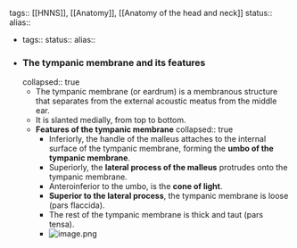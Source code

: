 tags:: [[HNNS]], [[Anatomy]], [[Anatomy of the head and neck]] 
status::
alias::

- tags::
  status::
  alias::
- ### The tympanic membrane and its features
  collapsed:: true
	- The tympanic membrane (or eardrum) is a membranous structure that separates from the external acoustic meatus from the middle ear.
	- It is slanted medially, from top to bottom.
	- **Features of the tympanic membrane**
	  collapsed:: true
		- Inferiorly, the handle of the malleus attaches to the internal surface of the tympanic membrane, forming the **umbo of the tympanic membrane**.
		- Superiorly, the **lateral process of the malleus** protrudes onto the tympanic membrane.
		- Anteroinferior to the umbo, is the **cone of light**.
		- **Superior to the lateral process**, the tympanic membrane is loose (pars flaccida).
		- The rest of the tympanic membrane is thick and taut (pars tensa).
		- ![image.png](../assets/image_1673419340059_0.png)